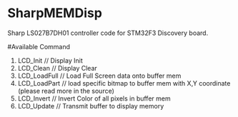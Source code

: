 # SharpMEMDisp
Sharp LS027B7DH01 controller code for STM32F3 Discovery board.

#Available Command

1. LCD_Init // Display Init
2. LCD_Clean // Display Clear
3. LCD_LoadFull // Load Full Screen data onto buffer mem 
4. LCD_LoadPart // load specific bitmap to buffer mem with X,Y coordinate (please read more in the source)
5. LCD_Invert // Invert Color of all pixels in buffer mem
6. LCD_Update // Transmit buffer to display memory